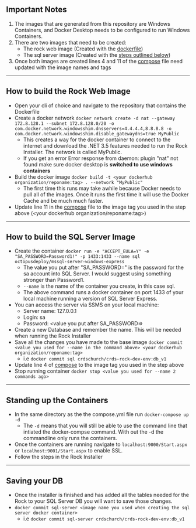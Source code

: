 ## Important Notes

1. The images that are generated from this repository are Windows Containers, and Docker Desktop needs to be configured to run Windows Containers.
2. There are two images that need to be created:
    - The rock web image (Created with the [dockerfile](./Dockerfile))
    - The sql server image (Created with the [steps outlined below](https://github.com/crdschurch/rock-docker-public#how-to-build-the-sql-server-image))
3. Once both images are created lines 4 and 11 of the [compose](./compose.yml) file need updated with the image names and tags
---
## How to build the Rock Web Image

- Open your cli of choice and navigate to the repository that contains the Dockerfile
- Create a docker network 
`docker network create -d nat --gateway 172.8.128.1 --subnet 172.8.128.0/20 -o com.docker.network.windowsshim.dnsservers=4.4.4.4,8.8.8.8 -o com.docker.network.windowsshim.disable_gatewaydns=true MyPublic`
    - This creates a way for the docker container to connect to the internet and download the .NET 3.5 features needed to run the Rock Installer. The network is called MyPublic.
    - If you get an error Error response from daemon: plugin "nat" not found make sure docker desktop is **switched to use windows containers**
- Build the docker image `docker build -t <your dockerhub organization/reponame:tag> . --network "MyPublic"`
    - The first time this runs may take awhile because Docker needs to pull all of the images. Once it runs the first time it will use the Docker Cache and be much much faster.
- Update line 11 in the [compose](./compose.yml) file to the image tag you used in the step above (<your dockerhub organization/reponame:tag>)
---
## How to build the SQL Server Image

- Create the container `docker run -e "ACCEPT_EULA=Y" -e "SA_PASSWORD=Password1!" -p 1433:1433 --name sql octopusdeploy/mssql-server-windows-express`
    - The value you put after "SA_PASSWORD=" is the password for the sa account into SQL Server. I would suggest using something stronger than Password1.
    - `--name` is the name of the container you create, in this case sql.
    - The above command runs a docker container on port 1433 of your local machine running a version of SQL Server Express.
- You can access the server via SSMS on your local machine:
     - Server name: 127.0.0.1
     - Login: sa
     - Password: <value you put after SA_PASSWORD=> 
- Create a new Database and remember the name. This will be needed when running the Rock Installer
- Save all the changes you have made to the base image `docker commit <value you used for --name in the command above> <your dockerhub organization/reponame:tag>`
    * i.e `docker commit sql crdschurch/crds-rock-dev-env:db_v1`
- Update line 4 of [compose](./compose.yml) to the image tag you used in the step above
- Stop running container `docker stop <value you used for --name 2 commands ago>`
---
## Standing up the Containers

- In the same directory as the the compose.yml file run `docker-compose up -d`
    - The `-d` means that you will still be able to use the command line that intiated the docker-compse command. With out the -d the commandline only runs the containers.
- Once the containers are running navigate to `localhost:9000/Start.aspx` or `localhost:9001/Start.aspx` to enable SSL.
- Follow the steps in the Rock Installer
---
## Saving your DB

- Once the installer is finished and has added all the tables needed for the Rock to your SQL Server DB you will want to save those changes. 
- `docker commit sql-server <image name you used when creating the sql server docker container>`
    * i.e `docker commit sql-server crdschurch/crds-rock-dev-env:db_v1`
